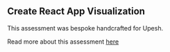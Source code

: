 ## Create React App Visualization

This assessment was bespoke handcrafted for Upesh.

Read more about this assessment [here](https://react.eogresources.com)
